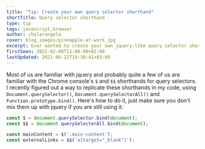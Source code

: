 ```yaml
---
title: "Tip: Create your own query selector shorthand"
shortTitle: Query selector shorthand
type: tip
tags: javascript,browser
author: chalarangelo
cover: blog_images/pineapple-at-work.jpg
excerpt: Ever wanted to create your own jquery-like query selector shorthand? Here's how!
firstSeen: 2021-02-08T11:00:00+02:00
lastUpdated: 2021-06-12T19:30:41+03:00
---
```


Most of us are familiar with jquery and probably quite a few of us are familiar with the Chrome console's `$` and `$$` shorthands for query selectors. I recently figured out a way to replicate these shorthands in my code, using `Document.querySelector()`, `Document.querySelectorAll()` and `Function.prototype.bind()`. Here's how to do it, just make sure you don't mix them up with jquery if you are still using it:

```js
const $ = document.querySelector.bind(document);
const $$ = document.querySelectorAll.bind(document);

const mainContent = $('.main-content');
const externalLinks = $$('a[target="_blank"]');
```
